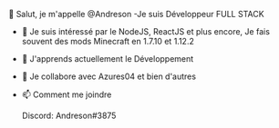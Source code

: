 👋 Salut, je m'appelle @Andreson
-Je suis Développeur FULL STACK 
- 👀 Je suis intéressé par le NodeJS, ReactJS et plus encore, 
  Je fais souvent des mods Minecraft en 1.7.10 et 1.12.2
- 🌱 J'apprends actuellement le Développement
- 💞️ Je collabore avec Azures04 et bien d'autres
- 📫 Comment me joindre 

  Discord: Andreson#3875

<!---
Andreson13/Andreson13 is a ✨ special ✨ repository because its `README.md` (this file) appears on your GitHub profile.
You can click the Preview link to take a look at your changes.
--->
